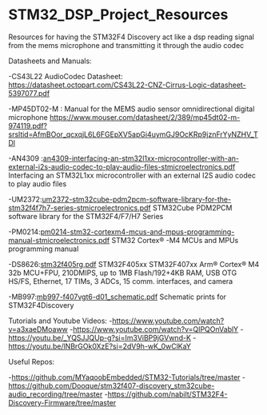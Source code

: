 # STM32_DSP_Project_Resources
Resources for having the STM32F4 Discovery act like a dsp reading signal from the mems microphone and transmitting it through the audio codec

Datasheets and Manuals:

-CS43L22 AudioCodec Datasheet:
https://datasheet.octopart.com/CS43L22-CNZ-Cirrus-Logic-datasheet-5397077.pdf

-MP45DT02-M : Manual for the MEMS audio sensor omnidirectional digital microphone
https://www.mouser.com/datasheet/2/389/mp45dt02-m-974119.pdf?srsltid=AfmBOor_qcxqjL6L6FGEpXV5apGi4uymGJ9OcKRp9jznFrYyNZHV_TDl

-AN4309 :[an4309-interfacing-an-stm32l1xx-microcontroller-with-an-external-i2s-audio-codec-to-play-audio-files-stmicroelectronics.pdf](https://github.com/user-attachments/files/18081848/an4309-interfacing-an-stm32l1xx-microcontroller-with-an-external-i2s-audio-codec-to-play-audio-files-stmicroelectronics.pdf)
 Interfacing an STM32L1xx microcontroller with an external I2S audio codec to play audio files

-UM2372:[um2372-stm32cube-pdm2pcm-software-library-for-the-stm32f4f7h7-series-stmicroelectronics.pdf](https://github.com/user-attachments/files/18081861/um2372-stm32cube-pdm2pcm-software-library-for-the-stm32f4f7h7-series-stmicroelectronics.pdf)
 STM32Cube PDM2PCM software library for the STM32F4/F7/H7 Series

-PM0214:[pm0214-stm32-cortexm4-mcus-and-mpus-programming-manual-stmicroelectronics.pdf](https://github.com/user-attachments/files/18081857/pm0214-stm32-cortexm4-mcus-and-mpus-programming-manual-stmicroelectronics.pdf)
STM32 Cortex® -M4 MCUs and MPUs programming manual

-DS8626:[stm32f405rg.pdf](https://github.com/user-attachments/files/18081853/stm32f405rg.pdf)
 STM32F405xx STM32F407xx Arm® Cortex® M4 32b MCU+FPU, 210DMIPS, up to 1MB Flash/192+4KB RAM, USB OTG HS/FS, Ethernet, 17 TIMs, 3 ADCs, 15 comm. interfaces, and camera

-MB997:[mb997-f407vgt6-d01_schematic.pdf](https://github.com/user-attachments/files/18081868/mb997-f407vgt6-d01_schematic.pdf)
 Schematic prints for STM32F4Discovery

Tutorials and Youtube Videos:
-https://www.youtube.com/watch?v=a3xaeDMoaww
-https://www.youtube.com/watch?v=QIPQOnVablY
-https://youtu.be/_YQSJJQUp-g?si=Im3ViBP9jGVwnd-K
-https://youtu.be/lNBrGOk0XzE?si=2dV9h-wK_0wClKaY

Useful Repos:

-https://github.com/MYaqoobEmbedded/STM32-Tutorials/tree/master
-https://github.com/Dooque/stm32f407-discovery_stm32cube-audio_recording/tree/master
-https://github.com/nabilt/STM32F4-Discovery-Firmware/tree/master
